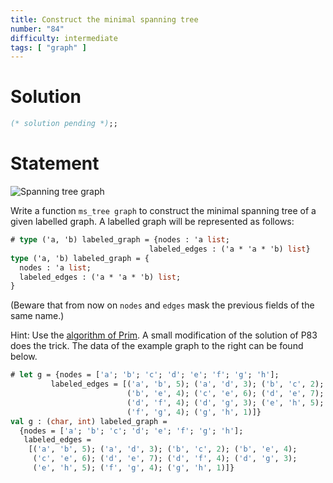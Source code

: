 ```yaml
---
title: Construct the minimal spanning tree
number: "84"
difficulty: intermediate
tags: [ "graph" ]
---
```


# Solution

```ocaml
(* solution pending *);;
```

# Statement

![Spanning tree graph](/media/problems/spanning-tree-graph2.gif)

Write a function `ms_tree graph` to construct the minimal spanning tree
of a given labelled graph. A labelled graph will be represented as
follows:

```ocaml
# type ('a, 'b) labeled_graph = {nodes : 'a list;
                               labeled_edges : ('a * 'a * 'b) list}
type ('a, 'b) labeled_graph = {
  nodes : 'a list;
  labeled_edges : ('a * 'a * 'b) list;
}
```

(Beware that from now on `nodes` and `edges` mask the previous fields of
the same name.)

Hint: Use the [algorithm of Prim](http://en.wikipedia.org/wiki/Prim%27s_algorithm). 
A small modification of the solution of P83 does the trick. The data of the
example graph to the right can be found below.

```ocaml
# let g = {nodes = ['a'; 'b'; 'c'; 'd'; 'e'; 'f'; 'g'; 'h'];
         labeled_edges = [('a', 'b', 5); ('a', 'd', 3); ('b', 'c', 2);
                          ('b', 'e', 4); ('c', 'e', 6); ('d', 'e', 7);
                          ('d', 'f', 4); ('d', 'g', 3); ('e', 'h', 5);
                          ('f', 'g', 4); ('g', 'h', 1)]}
val g : (char, int) labeled_graph =
  {nodes = ['a'; 'b'; 'c'; 'd'; 'e'; 'f'; 'g'; 'h'];
   labeled_edges =
    [('a', 'b', 5); ('a', 'd', 3); ('b', 'c', 2); ('b', 'e', 4);
     ('c', 'e', 6); ('d', 'e', 7); ('d', 'f', 4); ('d', 'g', 3);
     ('e', 'h', 5); ('f', 'g', 4); ('g', 'h', 1)]}
```
